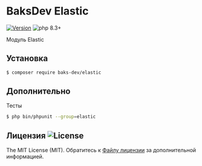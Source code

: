 # BaksDev Elastic

[![Version](https://img.shields.io/badge/version-7.1.1-blue)](https://github.com/baks-dev/elastic/releases)
![php 8.3+](https://img.shields.io/badge/php-min%208.3-red.svg)

Модуль Elastic

## Установка

``` bash
$ composer require baks-dev/elastic
```

## Дополнительно

Тесты

``` bash
$ php bin/phpunit --group=elastic
```

## Лицензия ![License](https://img.shields.io/badge/MIT-green)

The MIT License (MIT). Обратитесь к [Файлу лицензии](LICENSE.md) за дополнительной информацией.

